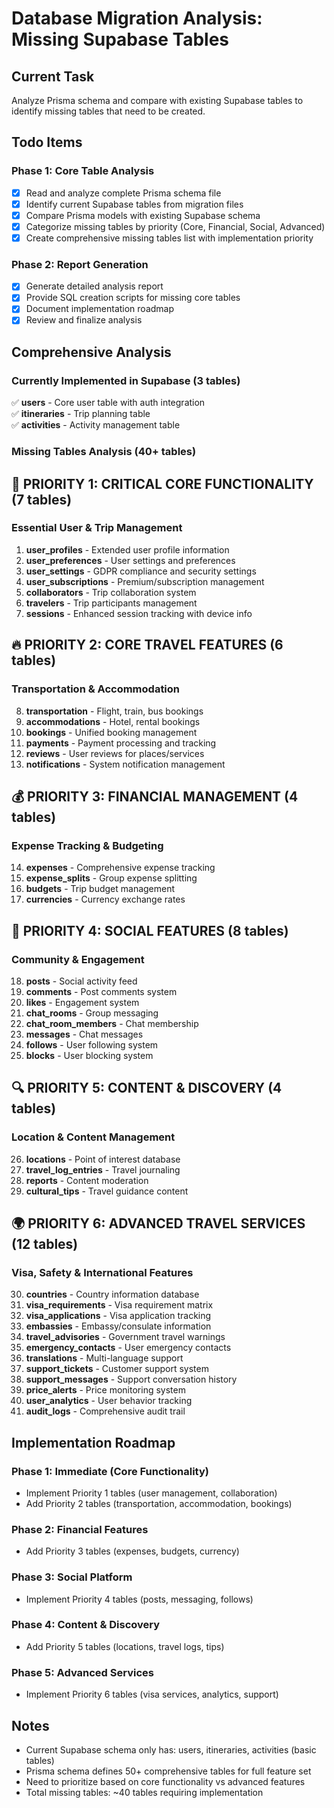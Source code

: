 # Database Migration Analysis: Missing Supabase Tables

## Current Task
Analyze Prisma schema and compare with existing Supabase tables to identify missing tables that need to be created.

## Todo Items

### Phase 1: Core Table Analysis
- [x] Read and analyze complete Prisma schema file
- [x] Identify current Supabase tables from migration files
- [x] Compare Prisma models with existing Supabase schema
- [x] Categorize missing tables by priority (Core, Financial, Social, Advanced)
- [x] Create comprehensive missing tables list with implementation priority

### Phase 2: Report Generation
- [x] Generate detailed analysis report
- [x] Provide SQL creation scripts for missing core tables
- [x] Document implementation roadmap
- [x] Review and finalize analysis

## Comprehensive Analysis

### Currently Implemented in Supabase (3 tables)
✅ **users** - Core user table with auth integration  
✅ **itineraries** - Trip planning table  
✅ **activities** - Activity management table  

### Missing Tables Analysis (40+ tables)

## 🚨 PRIORITY 1: CRITICAL CORE FUNCTIONALITY (7 tables)

### Essential User & Trip Management
1. **user_profiles** - Extended user profile information
2. **user_preferences** - User settings and preferences  
3. **user_settings** - GDPR compliance and security settings
4. **user_subscriptions** - Premium/subscription management
5. **collaborators** - Trip collaboration system
6. **travelers** - Trip participants management
7. **sessions** - Enhanced session tracking with device info

## 🔥 PRIORITY 2: CORE TRAVEL FEATURES (6 tables)

### Transportation & Accommodation
8. **transportation** - Flight, train, bus bookings
9. **accommodations** - Hotel, rental bookings
10. **bookings** - Unified booking management
11. **payments** - Payment processing and tracking
12. **reviews** - User reviews for places/services
13. **notifications** - System notification management

## 💰 PRIORITY 3: FINANCIAL MANAGEMENT (4 tables)

### Expense Tracking & Budgeting
14. **expenses** - Comprehensive expense tracking
15. **expense_splits** - Group expense splitting
16. **budgets** - Trip budget management  
17. **currencies** - Currency exchange rates

## 👥 PRIORITY 4: SOCIAL FEATURES (8 tables)

### Community & Engagement
18. **posts** - Social activity feed
19. **comments** - Post comments system
20. **likes** - Engagement system
21. **chat_rooms** - Group messaging
22. **chat_room_members** - Chat membership
23. **messages** - Chat messages
24. **follows** - User following system
25. **blocks** - User blocking system

## 🔍 PRIORITY 5: CONTENT & DISCOVERY (4 tables)

### Location & Content Management
26. **locations** - Point of interest database
27. **travel_log_entries** - Travel journaling
28. **reports** - Content moderation
29. **cultural_tips** - Travel guidance content

## 🌍 PRIORITY 6: ADVANCED TRAVEL SERVICES (12 tables)

### Visa, Safety & International Features
30. **countries** - Country information database
31. **visa_requirements** - Visa requirement matrix
32. **visa_applications** - Visa application tracking
33. **embassies** - Embassy/consulate information
34. **travel_advisories** - Government travel warnings
35. **emergency_contacts** - User emergency contacts
36. **translations** - Multi-language support
37. **support_tickets** - Customer support system
38. **support_messages** - Support conversation history
39. **price_alerts** - Price monitoring system
40. **user_analytics** - User behavior tracking
41. **audit_logs** - Comprehensive audit trail

## Implementation Roadmap

### Phase 1: Immediate (Core Functionality)
- Implement Priority 1 tables (user management, collaboration)
- Add Priority 2 tables (transportation, accommodation, bookings)

### Phase 2: Financial Features  
- Add Priority 3 tables (expenses, budgets, currency)

### Phase 3: Social Platform
- Implement Priority 4 tables (posts, messaging, follows)

### Phase 4: Content & Discovery
- Add Priority 5 tables (locations, travel logs, tips)

### Phase 5: Advanced Services
- Implement Priority 6 tables (visa services, analytics, support)

## Notes
- Current Supabase schema only has: users, itineraries, activities (basic tables)
- Prisma schema defines 50+ comprehensive tables for full feature set
- Need to prioritize based on core functionality vs advanced features
- Total missing tables: ~40 tables requiring implementation
